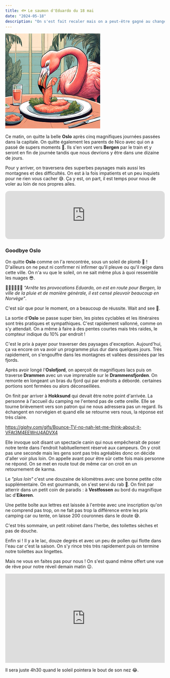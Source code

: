 ```yaml
---
title: 🐟 Le saumon d'Eduardo du 18 mai
date: "2024-05-18"
description: "On s'est fait recaler mais on a peut-être gagné au change : coucher devant le magnifique lac d'Eikeren !"
---
```


![Saumon d'Eduardo](../saumon_eduardo.png)

Ce matin, on quitte la belle **Oslo** après cinq magnifiques journées passées dans la capitale. On quitte également les parents de Nico avec qui on a passé de supers moments 🥲. Ils s'en vont vers **Bergen** par le train et y seront en fin de journée tandis que nous devrions y être dans une dizaine de jours.

Pour y arriver, on traversera des superbes paysages mais aussi les montagnes et des difficultés. On est à la fois impatients et un peu inquiets pour ne rien vous cacher 😅. Ça y est, on part, il est temps pour nous de voler au loin de nos propres ailes.

<iframe style="border-radius:12px" src="https://open.spotify.com/embed/track/1OxcIUqVmVYxT6427tbhDW?utm_source=generator" width="100%" height="152" frameBorder="0" allow="autoplay; clipboard-write; encrypted-media; picture-in-picture" loading="lazy"></iframe>

### Goodbye Oslo
On quitte **Oslo** comme on l'a rencontrée, sous un soleil de plomb  🤣 ! D'ailleurs on ne peut ni confirmer ni infirmer qu'il pleuve ou qu'il neige dans cette ville. On n'a vu que le soleil, on ne sait même plus à quoi ressemble les nuages 😎.

🤷🏼‍♂️🤦🏼‍♀️ *"Arrête tes provocations Eduardo, on est en route pour Bergen, la ville de la pluie et de manière générale, il est censé pleuvoir beaucoup en Norvège"*.

C'est sûr que pour le moment, on a beaucoup de réussite. Wait and see 🤭.

La sortie d'**Oslo** se passe super bien, les pistes cyclables et les itinéraires sont très pratiques et sympathiques. C'est rapidement vallonné, comme on s'y attendait. On a même à faire à des pentes courtes mais très raides, le compteur indique du 10% par endroit !

C'est le prix à payer pour traverser des paysages d'exception. Aujourd'hui, ça va encore on va avoir un programme plus dur dans quelques jours. Très rapidement, on s'engouffre dans les montagnes et vallées dessinées par les fjords.

Après avoir longé l'**Oslofjord**, on aperçoit de magnifiques lacs puis on traverse **Drammen** avec un vue imprenable sur le **Drammensfjorden**. On remonte en longeant un bras du fjord qui par endroits a débordé. certaines portions sont fermées ou alors déconseillées. 

On finit par arriver à **Hokksund** qui devait être notre point d'arrivée. La personne à l'accueil du camping ne l'entend pas de cette oreille. Elle se tourne brièvement vers son patron qui ne nous adressera pas un regard. Ils échangent en norvégien et quand elle se retourne vers nous, la réponse est très claire.

https://giphy.com/gifs/Bounce-TV-no-nah-let-me-think-about-it-VFAt3M4EEWnU4ADVX4

Elle invoque soit disant un spectacle canin qui nous empêcherait de poser notre tente dans l'endroit habituellement réservé aux campeurs. On y croit pas une seconde mais les gens sont pas très agréables donc on décide d'aller voir plus loin. On appelle avant pour être sûr cette fois mais personne ne répond. On se met en route tout de même car on croit en un retournement de karma.

Le *"plus loin"* c'est une douzaine de kilomètres avec une bonne petite côte supplémentaire. On est gourmands, on s'est servi du rab 🤭. On finit par atterrir dans un petit coin de paradis : à **Vestfossen** au bord du magnifique lac d'**Eikeren**. 

Une petite boîte aux lettres est laissée à l'entrée avec une inscription qu'on ne comprend pas trop, on ne fait pas trop la différence entre les prix camping car ou tente, on laisse 200 couronnes dans le doute 😅.

C'est très sommaire, un petit robinet dans l'herbe, des toilettes sèches et pas de douche.

Enfin si ! Il y a le lac, douze degrés et avec un peu de pollen qui flotte dans l'eau car c'est la saison. On s'y rince très très rapidement puis on termine notre toilettes aux lingettes.

Mais ne vous en faites pas pour nous ! On s'est quand même offert une vue de rêve pour notre réveil demain matin 😉.

<div style="width: 100%; height: 0; position: relative; padding-bottom: 56%;"><iframe src="https://giphy.com/embed/H4bNU5Iep9KRnAczql" style="top: 0; left: 0; width: 100%; height: 100%; position: absolute; border: 0;" allowfullscreen scrolling="no" allow="encrypted-media;" class="giphy-embed"></iframe></div>

Il sera juste 4h30 quand le soleil pointera le bout de son nez 😂. 